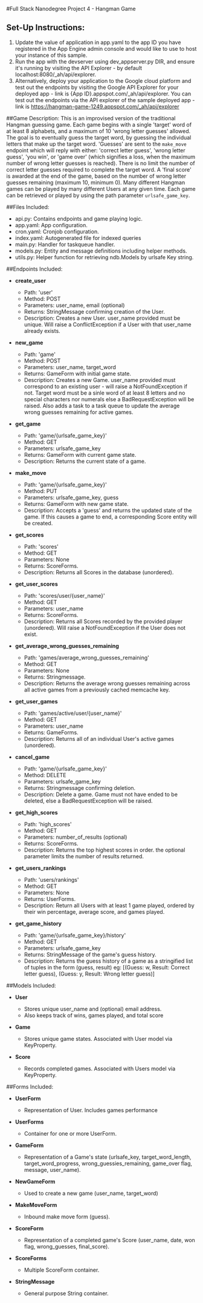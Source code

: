 #Full Stack Nanodegree Project 4 - Hangman Game

## Set-Up Instructions:
1.  Update the value of application in app.yaml to the app ID you have registered
 in the App Engine admin console and would like to use to host your instance of this sample.
2.  Run the app with the devserver using dev_appserver.py DIR, and ensure it's
 running by visiting the API Explorer - by default localhost:8080/_ah/api/explorer.
3.  Alternatively, deploy your application to the Google cloud platform and test out the endpoints
 by visiting the Google API Explorer for your deployed app - link is {App ID}.appspot.com/_ah/api/explorer. 
 You can test out the endpoints via the API explorer of the sample deployed app - link is 
 https://hangman-game-1249.appspot.com/_ah/api/explorer
 

##Game Description:
This is an improvised version of the traditional Hangman guessing game. Each game begins 
with a single 'target' word of at least 8 alphabets, and a maximum of 10 'wrong letter guesses' 
allowed. The goal is to eventually guess the target word, by guessing the individual letters 
that make up the target word. 'Guesses' are sent to the `make_move` endpoint which will reply
with either: 'correct letter guess', 'wrong letter guess', 'you win', or 'game over' (which 
signifies a loss, when the maximum number of wrong letter guesses is reached). There is no limit 
the number of correct letter guesses required to complete the target word. A 'final score' is awarded 
at the end of the game, based on the number of wrong letter guesses remaining (maximum 10, minimum 0). 
Many different Hangman games can be played by many different Users at any given time. Each game 
can be retrieved or played by using the path parameter `urlsafe_game_key`.


##Files Included:
 - api.py: Contains endpoints and game playing logic.
 - app.yaml: App configuration.
 - cron.yaml: Cronjob configuration.
 - index.yaml: Autogenerated file for indexed queries
 - main.py: Handler for taskqueue handler.
 - models.py: Entity and message definitions including helper methods.
 - utils.py: Helper function for retrieving ndb.Models by urlsafe Key string.


##Endpoints Included:
 - **create_user**
    - Path: 'user'
    - Method: POST
    - Parameters: user_name, email (optional)
    - Returns: StringMessage confirming creation of the User.
    - Description: Creates a new User. user_name provided must be unique. Will 
    raise a ConflictException if a User with that user_name already exists.
    
 - **new_game**
    - Path: 'game'
    - Method: POST
    - Parameters: user_name, target_word
    - Returns: GameForm with initial game state.
    - Description: Creates a new Game. user_name provided must correspond to an
    existing user - will raise a NotFoundException if not. Target word must be a sinle word of at 
    least 8 letters and no special characters nor numerals else a BadRequestException will be raised. 
    Also adds a task to a task queue to update the average wrong guesses remaining for active games.
     
 - **get_game**
    - Path: 'game/{urlsafe_game_key}'
    - Method: GET
    - Parameters: urlsafe_game_key
    - Returns: GameForm with current game state.
    - Description: Returns the current state of a game.
    
 - **make_move**
    - Path: 'game/{urlsafe_game_key}'
    - Method: PUT
    - Parameters: urlsafe_game_key, guess
    - Returns: GameForm with new game state.
    - Description: Accepts a 'guess' and returns the updated state of the game.
    If this causes a game to end, a corresponding Score entity will be created.
    
 - **get_scores**
    - Path: 'scores'
    - Method: GET
    - Parameters: None
    - Returns: ScoreForms.
    - Description: Returns all Scores in the database (unordered).
    
 - **get_user_scores**
    - Path: 'scores/user/{user_name}'
    - Method: GET
    - Parameters: user_name
    - Returns: ScoreForms. 
    - Description: Returns all Scores recorded by the provided player (unordered).
    Will raise a NotFoundException if the User does not exist.
    
 - **get_average_wrong_guesses_remaining**
    - Path: 'games/average_wrong_guesses_remaining'
    - Method: GET
    - Parameters: None
    - Returns: Stringmessage. 
    - Description: Returns the average wrong guesses remaining across all active games from a 
    previously cached memcache key.

 - **get_user_games**
    - Path: 'games/active/user/{user_name}'
    - Method: GET
    - Parameters: user_name
    - Returns: GameForms.
    - Description: Returns all of an individual User's active games (unordered).

 - **cancel_game**
    - Path: 'game/{urlsafe_game_key}'
    - Method: DELETE
    - Parameters: urlsafe_game_key
    - Returns: Stringmessage confirming deletion.
    - Description: Delete a game. Game must not have ended to be deleted, else a 
    BadRequestException will be raised.

 - **get_high_scores**
    - Path: 'high_scores'
    - Method: GET
    - Parameters: number_of_results (optional)
    - Returns: ScoreForms.
    - Description: Returns the top highest scores in order. the optional parameter limits 
    the number of results returned.

 - **get_users_rankings**
    - Path: 'users/rankings'
    - Method: GET
    - Parameters: None
    - Returns: UserForms.
    - Description: Return all Users with at least 1 game played, ordered by their win percentage, 
    average score, and games played.

 - **get_game_history**
    - Path: 'game/{urlsafe_game_key}/history'
    - Method: GET
    - Parameters: urlsafe_game_key
    - Returns: StringMessage of the game's guess history.
    - Description: Returns the guess history of a game as a stringified list of tuples in the form (guess, result) 
    eg: [(Guess: w, Result: Correct letter guess), (Guess: y, Result: Wrong letter guess)]


##Models Included:
 - **User**
    - Stores unique user_name and (optional) email address.
    - Also keeps track of wins, games played, and total score
    
 - **Game**
    - Stores unique game states. Associated with User model via KeyProperty.
    
 - **Score**
    - Records completed games. Associated with Users model via KeyProperty.

   
##Forms Included:
 - **UserForm**
    - Representation of User. Includes games performance

 - **UserForms**
    - Container for one or more UserForm.

 - **GameForm**
    - Representation of a Game's state (urlsafe_key, target_word_length, target_word_progress, 
    wrong_guessies_remaining, game_over flag, message, user_name).

 - **NewGameForm**
    - Used to create a new game (user_name, target_word)

 - **MakeMoveForm**
    - Inbound make move form (guess).

 - **ScoreForm**
    - Representation of a completed game's Score (user_name, date, won flag,
    wrong_guesses, final_score).

 - **ScoreForms**
    - Multiple ScoreForm container.

 - **StringMessage**
    - General purpose String container.